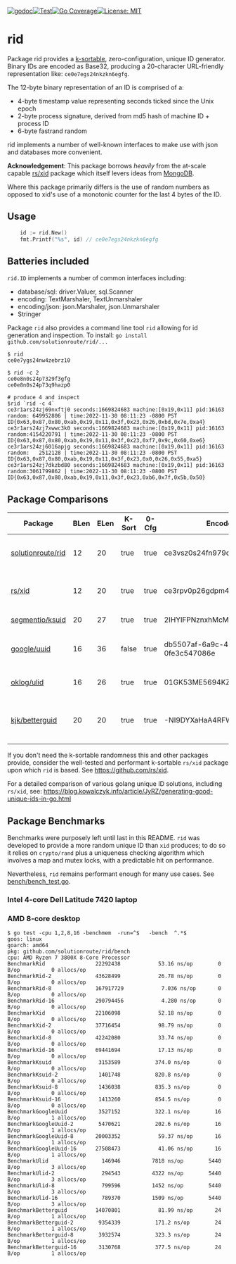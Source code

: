 [![godoc](http://img.shields.io/badge/godev-reference-blue.svg?style=flat)](https://pkg.go.dev/github.com/solutionroute/rid?tab=doc)[![Test](https://github.com/solutionroute/rid/actions/workflows/test.yaml/badge.svg)](https://github.com/solutionroute/rid/actions/workflows/test.yaml)[![Go Coverage](https://img.shields.io/badge/coverage-98.3%25-brightgreen.svg?style=flat)](http://gocover.io/github.com/solutionroute/rid)[![License: MIT](https://img.shields.io/badge/License-MIT-yellow.svg)](https://opensource.org/licenses/MIT)

# rid

Package rid provides a [k-sortable](https://en.wikipedia.org/wiki/K-sorted_sequence),
zero-configuration, unique ID generator.  Binary IDs are encoded as Base32,
producing a 20-character URL-friendly representation like: `ce0e7egs24nkzkn6egfg`.

The 12-byte binary representation of an ID is comprised of a:

- 4-byte timestamp value representing seconds ticked since the Unix epoch
- 2-byte process signature, derived from md5 hash of machine ID + process ID
- 6-byte fastrand random 

rid implements a number of well-known interfaces to make use with json
and databases more convenient.

**Acknowledgement**: This package borrows _heavily_ from the at-scale capable
[rs/xid](https://github.com/rs/xid) package which itself levers ideas from
[MongoDB](https://docs.mongodb.com/manual/reference/method/ObjectId/).

Where this package primarily differs is the use of random numbers as opposed to 
xid's use of a monotonic counter for the last 4 bytes of the ID.

## Usage

```go
    id := rid.New()
    fmt.Printf("%s", id) // ce0e7egs24nkzkn6egfg
```

## Batteries included

`rid.ID` implements a number of common interfaces including:

- database/sql: driver.Valuer, sql.Scanner
- encoding: TextMarshaler, TextUnmarshaler
- encoding/json: json.Marshaler, json.Unmarshaler
- Stringer

Package `rid` also provides a command line tool `rid` allowing for id generation
and inspection. To install: `go install github.com/solutionroute/rid/...`

    $ rid
    ce0e7ygs24nw4zebrz10

    $ rid -c 2
    ce0e8n0s24p7329f3gfg
    ce0e8n0s24p73q9hazp0

    # produce 4 and inspect
    $rid `rid -c 4`
    ce3r1ars24zj69nxftj0 seconds:1669824683 machine:[0x19,0x11] pid:16163 random: 649952806 | time:2022-11-30 08:11:23 -0800 PST ID{0x63,0x87,0x80,0xab,0x19,0x11,0x3f,0x23,0x26,0xbd,0x7e,0xa4}
    ce3r1ars24zj7xwwc3k0 seconds:1669824683 machine:[0x19,0x11] pid:16163 random:4154220791 | time:2022-11-30 08:11:23 -0800 PST ID{0x63,0x87,0x80,0xab,0x19,0x11,0x3f,0x23,0xf7,0x9c,0x60,0xe6}
    ce3r1ars24zj6016apjg seconds:1669824683 machine:[0x19,0x11] pid:16163 random:   2512128 | time:2022-11-30 08:11:23 -0800 PST ID{0x63,0x87,0x80,0xab,0x19,0x11,0x3f,0x23,0x0,0x26,0x55,0xa5}
    ce3r1ars24zj7dkzbd80 seconds:1669824683 machine:[0x19,0x11] pid:16163 random:3061799862 | time:2022-11-30 08:11:23 -0800 PST ID{0x63,0x87,0x80,0xab,0x19,0x11,0x3f,0x23,0xb6,0x7f,0x5b,0x50}

## Package Comparisons

| Package                                                   |BLen|ELen| K-Sort| 0-Cfg | Encoded ID                           | Method     | Components |
|-----------------------------------------------------------|----|----|-------|-------|--------------------------------------|------------|------------|
| [solutionroute/rid](https://github.com/solutionroute/rid) | 12 | 20 |  true |  true | ce3vsz0s24fn979qfjpg                 | crypt/rand | ts(seconds) : machine ID : process ID : random |
| [rs/xid](https://github.com/rs/xid)                       | 12 | 20 |  true |  true | ce3rpv0p26gdpm40gbv0                 | counter    | ts(seconds) : machine ID : process ID : counter |
| [segmentio/ksuid](https://github.com/segmentio/ksuid)     | 20 | 27 |  true |  true | 2IHYlFPNznxhMcMpdi4ppCtwJWZ          | random     | ts(seconds) : random |
| [google/uuid](https://github.com/google/uuid)             | 16 | 36 | false |  true | db5507af-6a9c-40ea-899b-0fe3c547086e | crypt/rand | (v4) version + variant + 122 bits random |
| [oklog/ulid](https://github.com/oklog/ulid)               | 16 | 26 |  true |  true | 01GK53ME5694KZW2NS79RK70BT           | crypt/rand | ts(ms) : choice of random |
| [kjk/betterguid](https://github.com/kjk/betterguid)       | 20 | 20 |  true |  true | -NI9DYXaHaA4RFWy_R1l                 | counter    | ts(ms) + per-ms math/rand initialized counter |

If you don't need the k-sortable randomness this and other packages provide,
consider the well-tested and performant k-sortable `rs/xid` package
upon which `rid` is based. See https://github.com/rs/xid.

For a detailed comparison of various golang unique ID solutions, including `rs/xid`, see:
https://blog.kowalczyk.info/article/JyRZ/generating-good-unique-ids-in-go.html

## Package Benchmarks

Benchmarks were purposely left until last in this README. `rid` was developed to
provide a more random unique ID than `xid` produces; to do so it relies on
`crypto/rand` plus a uniqueness checking algorithm which involves a map and
mutex locks, with a predictable hit on performance.

Nevertheless, `rid` remains performant enough for many use cases. See 
[bench/bench_test.go](bench/bench_test.go).

### Intel 4-core Dell Latitude 7420 laptop


### AMD 8-core desktop

    $ go test -cpu 1,2,8,16 -benchmem  -run=^$   -bench  ^.*$
    goos: linux
    goarch: amd64
    pkg: github.com/solutionroute/rid/bench
    cpu: AMD Ryzen 7 3800X 8-Core Processor             
    BenchmarkRid              	22292438	        53.16 ns/op	       0 B/op	       0 allocs/op
    BenchmarkRid-2            	43628499	        26.78 ns/op	       0 B/op	       0 allocs/op
    BenchmarkRid-8            	167917729	         7.036 ns/op	   0 B/op	       0 allocs/op
    BenchmarkRid-16           	290794456	         4.280 ns/op	   0 B/op	       0 allocs/op
    BenchmarkXid              	22106098	        52.18 ns/op	       0 B/op	       0 allocs/op
    BenchmarkXid-2            	37716454	        98.79 ns/op	       0 B/op	       0 allocs/op
    BenchmarkXid-8            	42242080	        33.74 ns/op	       0 B/op	       0 allocs/op
    BenchmarkXid-16           	69441694	        17.13 ns/op	       0 B/op	       0 allocs/op
    BenchmarkKsuid            	 3153589	       374.0 ns/op	       0 B/op	       0 allocs/op
    BenchmarkKsuid-2          	 1401748	       820.8 ns/op	       0 B/op	       0 allocs/op
    BenchmarkKsuid-8          	 1436038	       835.3 ns/op	       0 B/op	       0 allocs/op
    BenchmarkKsuid-16         	 1413260	       854.5 ns/op	       0 B/op	       0 allocs/op
    BenchmarkGoogleUuid       	 3527152	       322.1 ns/op	      16 B/op	       1 allocs/op
    BenchmarkGoogleUuid-2     	 5470621	       202.6 ns/op	      16 B/op	       1 allocs/op
    BenchmarkGoogleUuid-8     	20003352	        59.37 ns/op	      16 B/op	       1 allocs/op
    BenchmarkGoogleUuid-16    	27508473	        41.06 ns/op	      16 B/op	       1 allocs/op
    BenchmarkUlid             	  146946	      7818 ns/op	    5440 B/op	       3 allocs/op
    BenchmarkUlid-2           	  294543	      4322 ns/op	    5440 B/op	       3 allocs/op
    BenchmarkUlid-8           	  799596	      1452 ns/op	    5440 B/op	       3 allocs/op
    BenchmarkUlid-16          	  789370	      1509 ns/op	    5440 B/op	       3 allocs/op
    BenchmarkBetterguid       	14070801	        81.99 ns/op	      24 B/op	       1 allocs/op
    BenchmarkBetterguid-2     	 9354339	       171.2 ns/op	      24 B/op	       1 allocs/op
    BenchmarkBetterguid-8     	 3932574	       323.3 ns/op	      24 B/op	       1 allocs/op
    BenchmarkBetterguid-16    	 3130768	       377.5 ns/op	      24 B/op	       1 allocs/op